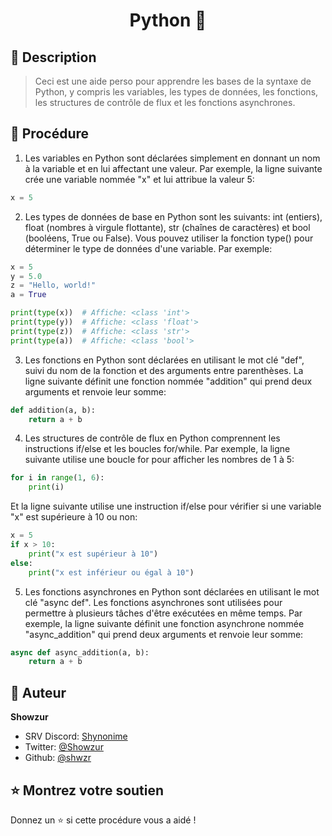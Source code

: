 <h1 align="center">Python 🐍</h1>

## 📝 Description

> Ceci est une aide perso pour apprendre les bases de la syntaxe de Python, y compris les variables, les types de données, les fonctions, les structures de contrôle de flux et les fonctions asynchrones.

## 🚀 Procédure

1. Les variables en Python sont déclarées simplement en donnant un nom à la variable et en lui affectant une valeur. Par exemple, la ligne suivante crée une variable nommée "x" et lui attribue la valeur 5:
```python
x = 5
```

2. Les types de données de base en Python sont les suivants: int (entiers), float (nombres à virgule flottante), str (chaînes de caractères) et bool (booléens, True ou False). Vous pouvez utiliser la fonction type() pour déterminer le type de données d'une variable. Par exemple:
```python
x = 5
y = 5.0
z = "Hello, world!"
a = True

print(type(x))  # Affiche: <class 'int'>
print(type(y))  # Affiche: <class 'float'>
print(type(z))  # Affiche: <class 'str'>
print(type(a))  # Affiche: <class 'bool'>
```

3. Les fonctions en Python sont déclarées en utilisant le mot clé "def", suivi du nom de la fonction et des arguments entre parenthèses. La ligne suivante définit une fonction nommée "addition" qui prend deux arguments et renvoie leur somme:
```python
def addition(a, b):
    return a + b
```

4. Les structures de contrôle de flux en Python comprennent les instructions if/else et les boucles for/while. Par exemple, la ligne suivante utilise une boucle for pour afficher les nombres de 1 à 5:
```python
for i in range(1, 6):
    print(i)
```
Et la ligne suivante utilise une instruction if/else pour vérifier si une variable "x" est supérieure à 10 ou non:
```python
x = 5
if x > 10:
    print("x est supérieur à 10")
else:
    print("x est inférieur ou égal à 10")
```

5. Les fonctions asynchrones en Python sont déclarées en utilisant le mot clé "async def". Les fonctions asynchrones sont utilisées pour permettre à plusieurs tâches d'être exécutées en même temps. Par exemple, la ligne suivante définit une fonction asynchrone nommée "async_addition" qui prend deux arguments et renvoie leur somme:
```python
async def async_addition(a, b):
    return a + b
```


## 👤 Auteur

**Showzur**

* SRV Discord: [Shynonime](https://discord.gg/UHy8mZsNh8)
* Twitter: [@Showzur](https://twitter.com/Showzur)
* Github: [@shwzr](https://github.com/shwzr)

## ⭐️ Montrez votre soutien

Donnez un ⭐️ si cette procédure vous a aidé !
    
